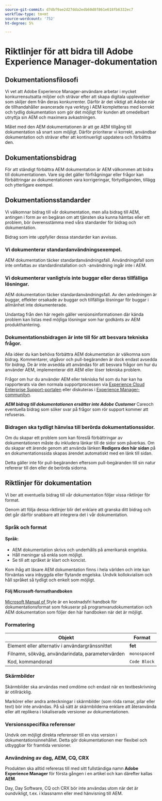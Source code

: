 ```yaml
---
source-git-commit: d7dbf9ae2d27dda2edb60d8f861e618fb6332ec7
workflow-type: tm+mt
source-wordcount: '752'
ht-degree: 5%

---
```

# Riktlinjer för att bidra till Adobe Experience Manager-dokumentation

## Dokumentationsfilosofi

Vi vet att Adobe Experience Manager-användare arbetar i mycket konkurrensutsatta miljöer och strävar efter att skapa digitala upplevelser som skiljer dem från deras konkurrenter. Därför är det viktigt att Adobe när de tillhandahåller avancerade nya verktyg i AEM kompletteras med korrekt och tydlig dokumentation som gör det möjligt för kunden att omedelbart utnyttja sin AEM och maximera avkastningen.

Målet med den AEM dokumentationen är att ge AEM tillgång till dokumentation så snart som möjligt. Därför prioriterar vi korrekt, användbar dokumentation och strävar efter att kontinuerligt uppdatera och förbättra den.

## Dokumentationsbidrag

För att ständigt förbättra AEM dokumentation är AEM välkommen att bidra till dokumentationen. Vare sig det gäller förfrågningar eller frågor kan förbättringar av dokumentationen vara korrigeringar, förtydliganden, tillägg och ytterligare exempel.

## Dokumentationsstandarder

Vi välkomnar bidrag till vår dokumentation, men alla bidrag till AEM, antingen i form av en begäran om att tjänsten ska kunna hämtas eller ett problem, bör överensstämma med våra standarder för bidrag och dokumentation.

Bidrag som inte uppfyller dessa standarder kan avvisas.

### Vi dokumenterar standardanvändningsexempel.

AEM dokumentation täcker standardanvändningsfall. Användningsfall som inte omfattas av standardinstallation och -användning ingår inte i AEM.

### Vi dokumenterar vanligtvis inte buggar eller deras tillfälliga lösningar.

AEM dokumentation täcker standardanvändningsfall. Av den anledningen är buggar, effekter orsakade av buggar och tillfälliga lösningar för buggar i allmänhet inte dokumenterade.

Undantag från den här regeln gäller versionsinformationen där kända problem kan listas med möjliga lösningar som har godkänts av AEM produkthantering.

### Dokumentationsbidragen är inte till för att besvara tekniska frågor.

Alla idéer du kan behöva förbättra AEM dokumentation är välkomna som bidrag. Kommentarer, utgåvor och pull-begäranden är dock endast avsedda för *bidrag*. De är inte avsedda att användas för att besvara frågor om hur du använder AEM, implementerar ditt AEM eller löser tekniska problem.

Frågor om hur du använder AEM eller tekniska fel som du har kan ha rapporterats via den normala supportprocessen via [Experience Cloud Enterprise Support-portalen](https://helpx.adobe.com/se/contact/enterprise-support.ec.html) eller diskuteras i [Experience Manager-communityn](https://forums.adobe.com/community/experience-cloud/marketing-cloud/experience-manager).

***AEM bidrag till dokumentationen ersätter inte Adobe Customer*** Careoch eventuella bidrag som söker svar på frågor som rör support kommer att refuseras.

### Bidragen ska tydligt hänvisa till berörda dokumentationssidor.

Om du skapar ett problem som kan föreslå förbättringar av dokumentationen måste du inkludera länkar till de sidor som påverkas. Om du skapar ett ärende genom att använda länken **Redigera den här sidan** på en dokumentationssida skapas ärendet automatiskt med en länk till sidan.

Detta gäller inte för pull-begäranden eftersom pull-begäranden till sin natur refererar till den eller de berörda sidorna.

## Riktlinjer för dokumentation

Vi ber att eventuella bidrag till vår dokumentation följer vissa riktlinjer för format.

Genom att följa dessa riktlinjer blir det enklare att granska ditt bidrag och det går därför snabbare att integrera det i vår dokumentation.

### Språk och format

#### Språk:

* AEM dokumentation skrivs och underhålls på amerikansk engelska.
* Håll meningar så enkla som möjligt.
* Se till att språket är klart och koncist.

Kom ihåg att läsare AEM dokumentation finns i hela världen och inte kan förväntas vara inbyggda eller flytande engelska. Undvik kollokvialism och håll språket så tydligt och enkelt som möjligt.

#### Följ Microsoft-formathandboken

[Microsoft Manual of ](https://docs.microsoft.com/en-us/style-guide/welcome/) Style är en kostnadsfri handbok för dokumentationsformat som fokuserar på programvarudokumentation och AEM dokumentation som följer den här handboken när det är möjligt.

### Formatering

| Objekt | Format |
|---|---|
| Element eller alternativ i användargränssnittet | **fet** |
| Filnamn, sökväg, användarindata, parametervärden | `monospaced` |
| Kod, kommandorad | ```Code Block``` |

### Skärmbilder

Skärmbilder ska användas med omdöme och endast när en textbeskrivning är otillräcklig.

Markörer eller andra anteckningar i skärmbilder (som röda ramar, pilar eller text) bör inte användas. På så sätt är skärmbilderna enklare att återanvända eller att replikera i lokaliserade versioner av dokumentationen.

### Versionsspecifika referenser

Undvik om möjligt direkta referenser till en viss version i dokumentationsinnehållet. Detta gör dokumentationen mer flexibel och utbyggbar för framtida versioner.

### Användning av dag, AEM, CQ, CRX

Produkten ska alltid refereras till med sitt fullständiga namn **Adobe Experience Manager** för första gången i en artikel och kan därefter kallas **AEM**.

Day, Day Software, CQ och CRX bör inte användas utom när det är oundvikligt, t.ex. i klassnamn eller med hänvisning till AEM.

